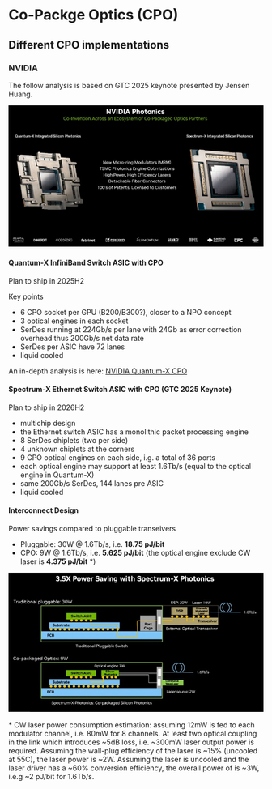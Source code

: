 # Co-Packge Optics (CPO)


## Different CPO implementations

### NVIDIA

The follow analysis is based on GTC 2025 keynote presented by Jensen Huang.

<!-- ![NV Quantum-X and Spectrum-X](img/nvidia-photonics-quantum-spectrum.jpg) -->
<img src="img/nvidia-photonics-quantum-spectrum.jpg" width="800" />

#### Quantum-X InfiniBand Switch ASIC with CPO 

Plan to ship in 2025H2

Key points
- 6 CPO socket per GPU (B200/B300?), closer to a NPO concept
- 3 optical engines in each socket
- SerDes running at 224Gb/s per lane with 24Gb as error correction overhead thus 200Gb/s net data rate
- SerDes per ASIC have 72 lanes
- liquid cooled

An in-depth analysis is here: [NVIDIA Quantum-X CPO](nv_quantumx_cpo.md)


#### Spectrum-X Ethernet Switch ASIC with CPO (GTC 2025 Keynote)

Plan to ship in 2026H2

- multichip design 
- the Ethernet switch ASIC has a monolithic packet processing engine 
- 8 SerDes chiplets (two per side) 
- 4 unknown chiplets at the corners
- 9 CPO optical engines on each side, i.g. a total of 36 ports
- each optical engine may  support at least 1.6Tb/s (equal to the optical engine in Quantum-X)
- same 200Gb/s SerDes, 144 lanes pre ASIC
- liquid cooled

#### Interconnect Design

Power savings compared to pluggable transeivers
- Pluggable: 30W \@ 1.6Tb/s, i.e. **18.75 pJ/bit**
- CPO: 9W \@ 1.6Tb/s, i.e. **5.625 pJ/bit** (the optical engine exclude CW laser is **4.375 pJ/bit** *)

<img src="img/nvidia-photonics-spectrum-x-power-savings.jpg" width="800"/>

\* CW laser power consumption estimation: assuming 12mW is fed to each modulator channel, i.e. 80mW for 8 channels. At least two optical coupling in the link which introduces ~5dB loss, i.e. ~300mW laser output power is required. Assuming the wall-plug efficiency of the laser is ~15% (uncooled at 55C), the laser power is ~2W. Assuming the laser is uncooled and the laser driver has a ~60% conversion efficiency, the overall power of is ~3W, i.e.g ~2 pJ/bit for 1.6Tb/s.

